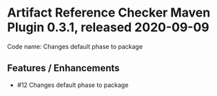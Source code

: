 # Artifact Reference Checker Maven Plugin 0.3.1, released 2020-09-09

Code name: Changes default phase to package

## Features / Enhancements

* #12 Changes default phase to package